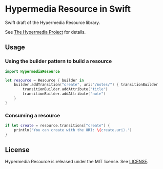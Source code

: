 # Hypermedia Resource in Swift

Swift draft of the Hypermedia Resource library.

See [The Hypermedia Project](https://github.com/the-hypermedia-project/charter) for details.

## Usage

### Using the builder pattern to build a resource

```swift
import HypermediaResource

let resource = Resource { builder in
    builder.addTransition("create", uri:"/notes/") { transitionBuilder in
        transitionBuilder.addAttribute("title")
        transitionBuilder.addAttribute("note")
    }
}
```

### Consuming a resource

```swift
if let create = resource.transitions["create"] {
    println("You can create with the URI: \(create.uri).")
}
```

## License

Hypermedia Resource is released under the MIT license. See [LICENSE](LICENSE).